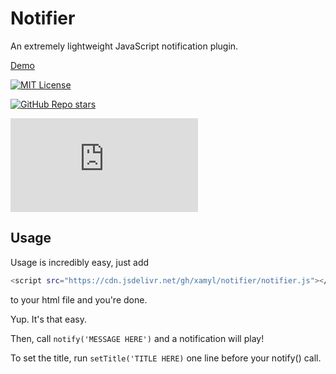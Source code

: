 
# Notifier

An extremely lightweight JavaScript notification plugin.

[Demo](https://xamyl.github.io/notifier)

[![MIT License](https://img.shields.io/badge/License-MIT-green.svg?style=for-the-badge)](https://choosealicense.com/licenses/mit/)

[![GitHub Repo stars](https://img.shields.io/github/stars/xamyl/notifier?style=for-the-badge&label=repo%20stars&color=orange)](https://github.com/xamyl/notifier)

[![GitHub file size in bytes](https://img.shields.io/github/size/xamyl/notifier/notifier.js?label=code%20size&style=for-the-badge)](https://github.com/xamyl/notifier/blob/main/notifier.js)

## Usage
Usage is incredibly easy, just add 
```bash 
<script src="https://cdn.jsdelivr.net/gh/xamyl/notifier/notifier.js"></script>
```
to your html file and you're done.

Yup. It's that easy.

Then, call `notify('MESSAGE HERE')` and a notification will play!

To set the title, run `setTitle('TITLE HERE)` one line before your notify() call.







